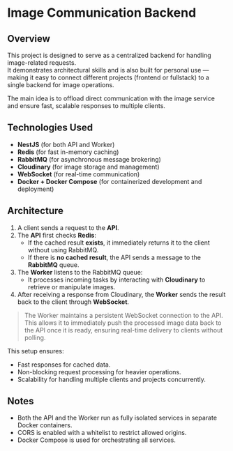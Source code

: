 # Image Communication Backend

## Overview

This project is designed to serve as a centralized backend for handling image-related requests.  
It demonstrates architectural skills and is also built for personal use — making it easy to connect different projects (frontend or fullstack) to a single backend for image operations.

The main idea is to offload direct communication with the image service and ensure fast, scalable responses to multiple clients.

## Technologies Used

- **NestJS** (for both API and Worker)
- **Redis** (for fast in-memory caching)
- **RabbitMQ** (for asynchronous message brokering)
- **Cloudinary** (for image storage and management)
- **WebSocket** (for real-time communication)
- **Docker + Docker Compose** (for containerized development and deployment)

## Architecture

1. A client sends a request to the **API**.
2. The **API** first checks **Redis**:
   - If the cached result **exists**, it immediately returns it to the client without using RabbitMQ.
   - If there is **no cached result**, the API sends a message to the **RabbitMQ** queue.
3. The **Worker** listens to the RabbitMQ queue:
   - It processes incoming tasks by interacting with **Cloudinary** to retrieve or manipulate images.
4. After receiving a response from Cloudinary, the **Worker** sends the result back to the client through **WebSocket**.

> The Worker maintains a persistent WebSocket connection to the API.  
> This allows it to immediately push the processed image data back to the API once it is ready, ensuring real-time delivery to clients without polling.

This setup ensures:

- Fast responses for cached data.
- Non-blocking request processing for heavier operations.
- Scalability for handling multiple clients and projects concurrently.

## Notes

- Both the API and the Worker run as fully isolated services in separate Docker containers.
- CORS is enabled with a whitelist to restrict allowed origins.
- Docker Compose is used for orchestrating all services.
